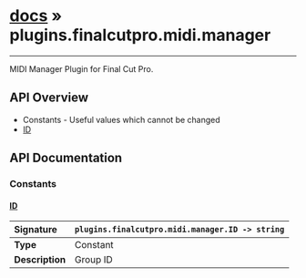 # [docs](index.md) » plugins.finalcutpro.midi.manager
---

MIDI Manager Plugin for Final Cut Pro.

## API Overview
* Constants - Useful values which cannot be changed
 * [ID](#id)

## API Documentation

### Constants

#### [ID](#id)
| <span style="float: left;">**Signature**</span> | <span style="float: left;">`plugins.finalcutpro.midi.manager.ID -> string` </span>                                                          |
| -----------------------------------------------------|---------------------------------------------------------------------------------------------------------|
| **Type**                                             | Constant |
| **Description**                                      | Group ID |

